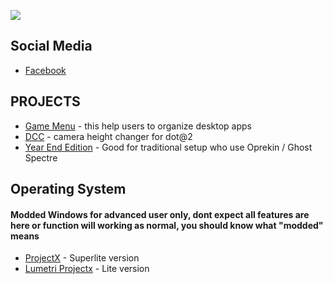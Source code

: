 ![](https://komarev.com/ghpvc/?username=unrealisticfaces)

## Social Media

- [ Facebook ](https://wwww.facebook.com/kthdavidx)
  
## PROJECTS

- [Game Menu](https://www.facebook.com/kthdavidx/posts/pfbid02RsvfnYiSidJTzND2rdmYJbAVrDBFPN5TqMzJXLwLznpptRVzpH3A5MFDHWCX5K4bl) - this help users to organize desktop apps
- [DCC](https://github.com/unrealisticfaces/ProjectX-DCC) - camera height changer for dot@2
- [Year End Edition](https://github.com/unrealisticfaces/projectx-yearendedition) - Good for traditional setup who use Oprekin / Ghost Spectre


## Operating System

#### Modded Windows for advanced user only, dont expect all features are here or function will working as normal, you should know what "modded" means

- [ProjectX](https://www.mediafire.com/file/8ovyviaasfhupoz/LUMETRI_PROJECT.rar/file) -  Superlite version
- [Lumetri Projectx](https://www.mediafire.com/file/8ovyviaasfhupoz/LUMETRI_PROJECT.rar/file) -  Lite version


